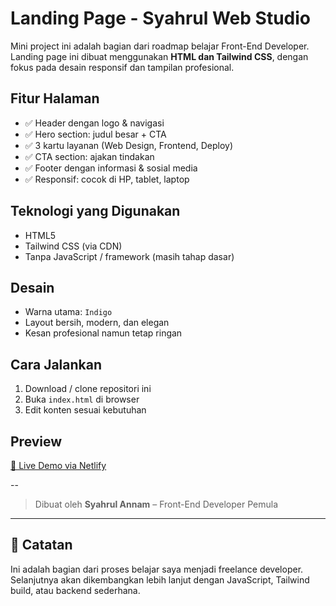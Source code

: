 # Landing Page - Syahrul Web Studio

Mini project ini adalah bagian dari roadmap belajar Front-End Developer.  
Landing page ini dibuat menggunakan **HTML dan Tailwind CSS**, dengan fokus pada desain responsif dan tampilan profesional.

## Fitur Halaman

- ✅ Header dengan logo & navigasi
- ✅ Hero section: judul besar + CTA
- ✅ 3 kartu layanan (Web Design, Frontend, Deploy)
- ✅ CTA section: ajakan tindakan
- ✅ Footer dengan informasi & sosial media
- ✅ Responsif: cocok di HP, tablet, laptop

## Teknologi yang Digunakan

- HTML5
- Tailwind CSS (via CDN)
- Tanpa JavaScript / framework (masih tahap dasar)

## Desain

- Warna utama: `Indigo`
- Layout bersih, modern, dan elegan
- Kesan profesional namun tetap ringan

## Cara Jalankan

1. Download / clone repositori ini
2. Buka `index.html` di browser
3. Edit konten sesuai kebutuhan

## Preview

[🔗 Live Demo via Netlify](https://elegan-syahrul-site.netlify.app)

--
> Dibuat oleh **Syahrul Annam** – Front-End Developer Pemula

---

## 🧠 Catatan

Ini adalah bagian dari proses belajar saya menjadi freelance developer.  
Selanjutnya akan dikembangkan lebih lanjut dengan JavaScript, Tailwind build, atau backend sederhana.
